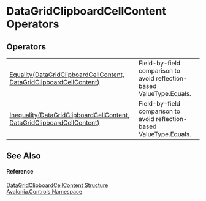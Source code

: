 # DataGridClipboardCellContent Operators




## Operators
<table>
<tr>
<td><a href="M_Avalonia_Controls_DataGridClipboardCellContent_op_Equality">Equality(DataGridClipboardCellContent, DataGridClipboardCellContent)</a></td>
<td>Field-by-field comparison to avoid reflection-based ValueType.Equals.</td>
</tr>
<tr>
<td><a href="M_Avalonia_Controls_DataGridClipboardCellContent_op_Inequality">Inequality(DataGridClipboardCellContent, DataGridClipboardCellContent)</a></td>
<td>Field-by-field comparison to avoid reflection-based ValueType.Equals.</td>
</tr>
</table>

## See Also


#### Reference
<a href="T_Avalonia_Controls_DataGridClipboardCellContent">DataGridClipboardCellContent Structure</a>  
<a href="N_Avalonia_Controls">Avalonia.Controls Namespace</a>  
